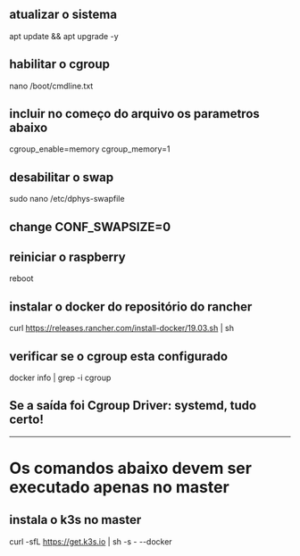 
## atualizar o sistema
apt update && apt upgrade -y

## habilitar o cgroup
nano /boot/cmdline.txt

## incluir no começo do arquivo os parametros abaixo
cgroup_enable=memory cgroup_memory=1

## desabilitar o swap
sudo nano /etc/dphys-swapfile
## change CONF_SWAPSIZE=0
 
## reiniciar o raspberry
reboot

## instalar o docker do repositório do rancher
curl https://releases.rancher.com/install-docker/19.03.sh | sh

## verificar se o cgroup esta configurado
docker info | grep -i cgroup
## Se a saída foi Cgroup Driver: systemd, tudo certo!


---------------------------------------------------------------
# Os comandos abaixo devem ser executado apenas no master     

## instala o k3s no master
curl -sfL https://get.k3s.io | sh -s - --docker 


